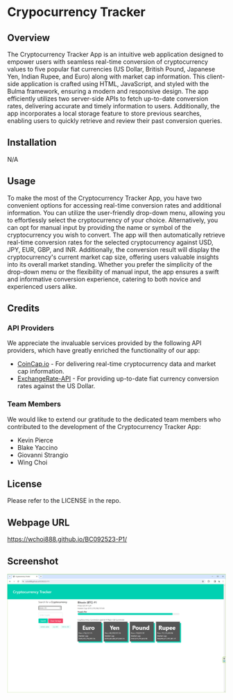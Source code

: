 # Crypocurrency Tracker

## Overview

The Cryptocurrency Tracker App is an intuitive web application designed to empower users with seamless real-time conversion of cryptocurrency values to five popular fiat currencies (US Dollar, British Pound, Japanese Yen, Indian Rupee, and Euro) along with market cap information. This client-side application is crafted using HTML, JavaScript, and styled with the Bulma framework, ensuring a modern and responsive design. The app efficiently utilizes two server-side APIs to fetch up-to-date conversion rates, delivering accurate and timely information to users. Additionally, the app incorporates a local storage feature to store previous searches, enabling users to quickly retrieve and review their past conversion queries.

## Installation

N/A

## Usage

To make the most of the Cryptocurrency Tracker App, you have two convenient options for accessing real-time conversion rates and additional information. You can utilize the user-friendly drop-down menu, allowing you to effortlessly select the cryptocurrency of your choice. Alternatively, you can opt for manual input by providing the name or symbol of the cryptocurrency you wish to convert. The app will then automatically retrieve real-time conversion rates for the selected cryptocurrency against USD, JPY, EUR, GBP, and INR. Additionally, the conversion result will display the cryptocurrency's current market cap size, offering users valuable insights into its overall market standing. Whether you prefer the simplicity of the drop-down menu or the flexibility of manual input, the app ensures a swift and informative conversion experience, catering to both novice and experienced users alike.

## Credits

### API Providers

We appreciate the invaluable services provided by the following API providers, which have greatly enriched the functionality of our app:

- [CoinCap.io](https://api.coincap.io/v2/assets) - For delivering real-time cryptocurrency data and market cap information.
- [ExchangeRate-API](https://open.er-api.com/v6/latest/USD) - For providing up-to-date fiat currency conversion rates against the US Dollar.

### Team Members

We would like to extend our gratitude to the dedicated team members who contributed to the development of the Cryptocurrency Tracker App:

- Kevin Pierce
- Blake Yaccino
- Giovanni Strangio
- Wing Choi

## License

Please refer to the LICENSE in the repo.

## Webpage URL

https://wchoi888.github.io/BC092523-P1/

## Screenshot

![Cryptocurrency Tracker](image.png)
